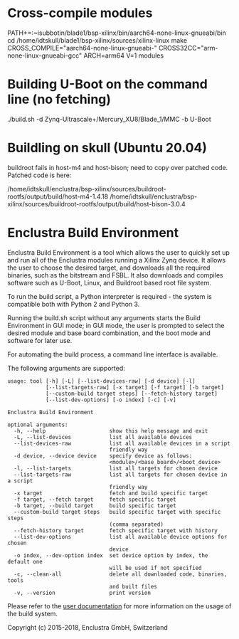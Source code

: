 # Cross-compile modules
PATH+=:~isubbotin/blade1/bsp-xilinx/bin/aarch64-none-linux-gnueabi/bin
cd /home/idtskull/blade1/bsp-xilinx/sources/xilinx-linux
make CROSS_COMPILE="aarch64-none-linux-gnueabi-" CROSS32CC="arm-none-linux-gnueabi-gcc" ARCH=arm64 V=1 modules

# Building U-Boot on the command line (no fetching)

./build.sh -d Zynq-Ultrascale+/Mercury_XU8/Blade_1/MMC -b U-Boot

# Buildling on skull (Ubuntu 20.04)

buildroot fails in host-m4 and host-bison; need to copy over patched code.
Patched code is here:

/home/idtskull/enclustra/bsp-xilinx/sources/buildroot-rootfs/output/build/host-m4-1.4.18
/home/idtskull/enclustra/bsp-xilinx/sources/buildroot-rootfs/output/build/host-bison-3.0.4

# Enclustra Build Environment

Enclustra Build Environment is a tool which allows the user to quickly set up and run all of the Enclustra modules running a Xilinx Zynq device.
It allows the user to choose the desired target, and downloads all the required binaries, such as the bitstream and FSBL. It also downloads and compiles software such as U-Boot, Linux, and Buildroot based root file system.

To run the build script, a Python interpreter is required - the system is compatible both with Python 2 and Python 3.

Running the build.sh script without any arguments starts the Build Environment in GUI mode; in GUI mode, the user is prompted to select the desired module and base board combination, and the boot mode and software for later use.

For automating the build process, a command line interface is available.

The following arguments are supported:

    usage: tool [-h] [-L] [--list-devices-raw] [-d device] [-l]
                [--list-targets-raw] [-x target] [-f target] [-b target]
                [--custom-build target steps] [--fetch-history target]
                [--list-dev-options] [-o index] [-c] [-v]

    Enclustra Build Environment

    optional arguments:
      -h, --help                    show this help message and exit
      -L, --list-devices            list all available devices
      --list-devices-raw            list all available devices in a script
                                    friendly way
      -d device, --device device    specify device as follows:
                                    <module>/<base_board>/<boot_device>
      -l, --list-targets            list all targets for chosen device
      --list-targets-raw            list all targets for chosen device in a script
                                    friendly way
      -x target                     fetch and build specific target
      -f target, --fetch target     fetch specific target
      -b target, --build target     build specific target
      --custom-build target steps   build specific target with specific steps
                                    (comma separated)
      --fetch-history target        fetch specific target with history
      --list-dev-options            list all available device options for chosen
                                    device
      -o index, --dev-option index  set device option by index, the default one
                                    will be used if not specified
      -c, --clean-all               delete all downloaded code, binaries, tools
                                    and built files
      -v, --version                 print version


Please refer to the [user documentation](http://enclustra.github.io/ebe-docs/user-doc-xilinx/index_xilinx.html) for more information on the usage of the build system.

Copyright (c) 2015-2018, Enclustra GmbH, Switzerland
